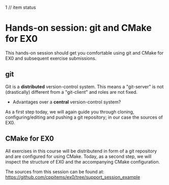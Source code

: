 1 // item status
# Hands-on session: git and CMake for EX0

This hands-on session should get you comfortable using git and CMake for EX0 and subsequent exercise submissions.

## git
Git is a **distributed** version-control system. This means a "git-server" is not (drastically) different from a "git-client" and roles are not fixed.

- Advantages over a **central** version-control system?

As a first step today, we will again guide you through cloning, configuring/editing and pushing a git repository; in our case the sources of EX0.

## CMake for EX0

All exercises in this course will be distributend in form of a git repository and are configured for using CMake. 
Today, as a second step, we will inspect the structure of EX0 and the accompanying CMake configuration.

The sources from this session can be found at:
https://github.com/cppitems/ex0/tree/support_session_example
